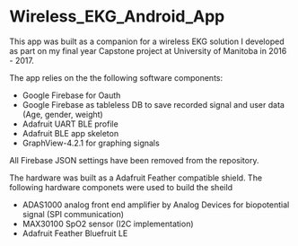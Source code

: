 # Wireless_EKG_Android_App

This app was built as a companion for a wireless EKG solution I developed as part on my final year Capstone project at University of Manitoba in 2016 - 2017. 

The app relies on the the following software components:
- Google Firebase for Oauth
- Google Firebase as tableless DB to save recorded signal and user data (Age, gender, weight)
- Adafruit UART BLE profile
- Adafruit BLE app skeleton
- GraphView-4.2.1 for graphing signals

All Firebase JSON settings have been removed from the repository.

The hardware was built as a Adafruit Feather compatible shield. The following hardware componets were used to build the sheild
- ADAS1000 analog front end amplifier by Analog Devices for biopotential signal (SPI communication)
- MAX30100 SpO2 sensor (I2C implementation)
- Adafruit Feather Bluefruit LE

